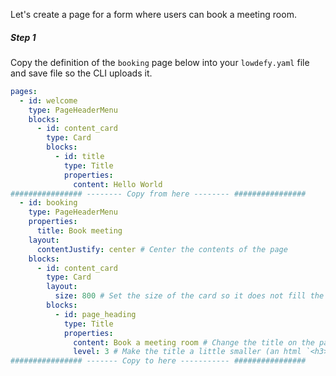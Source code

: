 
Let's create a page for a form where users can book a meeting room.

##### Step 1
Copy the definition of the `booking` page below into your `lowdefy.yaml` file and save file so the CLI uploads it.

```yaml
pages:
  - id: welcome
    type: PageHeaderMenu
    blocks:
      - id: content_card
        type: Card
        blocks:
          - id: title
            type: Title
            properties:
              content: Hello World
################ -------- Copy from here -------- ################
  - id: booking
    type: PageHeaderMenu
    properties:
      title: Book meeting
    layout:
      contentJustify: center # Center the contents of the page
    blocks:
      - id: content_card
        type: Card
        layout:
          size: 800 # Set the size of the card so it does not fill the full screen
        blocks:
          - id: page_heading
            type: Title
            properties:
              content: Book a meeting room # Change the title on the page
              level: 3 # Make the title a little smaller (an html `<h3>`).
################ ------- Copy to here ----------- ################
```